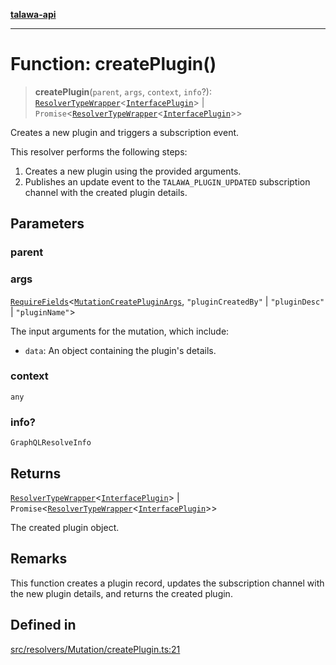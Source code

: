 [**talawa-api**](../../../../README.md)

***

# Function: createPlugin()

> **createPlugin**(`parent`, `args`, `context`, `info`?): [`ResolverTypeWrapper`](../../../../types/generatedGraphQLTypes/type-aliases/ResolverTypeWrapper.md)\<[`InterfacePlugin`](../../../../models/Plugin/interfaces/InterfacePlugin.md)\> \| `Promise`\<[`ResolverTypeWrapper`](../../../../types/generatedGraphQLTypes/type-aliases/ResolverTypeWrapper.md)\<[`InterfacePlugin`](../../../../models/Plugin/interfaces/InterfacePlugin.md)\>\>

Creates a new plugin and triggers a subscription event.

This resolver performs the following steps:

1. Creates a new plugin using the provided arguments.
2. Publishes an update event to the `TALAWA_PLUGIN_UPDATED` subscription channel with the created plugin details.

## Parameters

### parent

### args

[`RequireFields`](../../../../types/generatedGraphQLTypes/type-aliases/RequireFields.md)\<[`MutationCreatePluginArgs`](../../../../types/generatedGraphQLTypes/type-aliases/MutationCreatePluginArgs.md), `"pluginCreatedBy"` \| `"pluginDesc"` \| `"pluginName"`\>

The input arguments for the mutation, which include:
  - `data`: An object containing the plugin's details.

### context

`any`

### info?

`GraphQLResolveInfo`

## Returns

[`ResolverTypeWrapper`](../../../../types/generatedGraphQLTypes/type-aliases/ResolverTypeWrapper.md)\<[`InterfacePlugin`](../../../../models/Plugin/interfaces/InterfacePlugin.md)\> \| `Promise`\<[`ResolverTypeWrapper`](../../../../types/generatedGraphQLTypes/type-aliases/ResolverTypeWrapper.md)\<[`InterfacePlugin`](../../../../models/Plugin/interfaces/InterfacePlugin.md)\>\>

The created plugin object.

## Remarks

This function creates a plugin record, updates the subscription channel with the new plugin details, and returns the created plugin.

## Defined in

[src/resolvers/Mutation/createPlugin.ts:21](https://github.com/Suyash878/talawa-api/blob/f376d03c37e9acd046e7cc983947432c95f74442/src/resolvers/Mutation/createPlugin.ts#L21)
